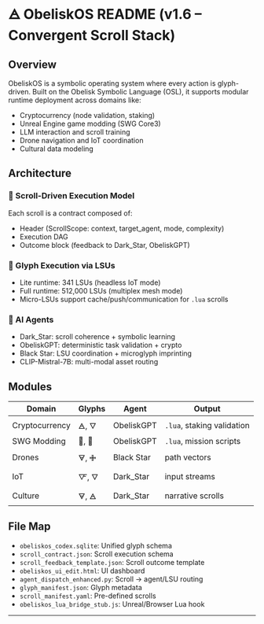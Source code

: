 # 🜁 ObeliskOS README (v1.6 – Convergent Scroll Stack)

## Overview
ObeliskOS is a symbolic operating system where every action is glyph-driven. Built on the Obelisk Symbolic Language (OSL), it supports modular runtime deployment across domains like:
- Cryptocurrency (node validation, staking)
- Unreal Engine game modding (SWG Core3)
- LLM interaction and scroll training
- Drone navigation and IoT coordination
- Cultural data modeling

## Architecture
### 🧱 Scroll-Driven Execution Model
Each scroll is a contract composed of:
- Header (ScrollScope: context, target_agent, mode, complexity)
- Execution DAG
- Outcome block (feedback to Dark_Star, ObeliskGPT)

### 🔧 Glyph Execution via LSUs
- Lite runtime: 341 LSUs (headless IoT mode)
- Full runtime: 512,000 LSUs (multiplex mesh mode)
- Micro-LSUs support cache/push/communication for `.lua` scrolls

### 🧠 AI Agents
- Dark_Star: scroll coherence + symbolic learning
- ObeliskGPT: deterministic task validation + crypto
- Black Star: LSU coordination + microglyph imprinting
- CLIP-Mistral-7B: multi-modal asset routing

## Modules
| Domain | Glyphs | Agent | Output |
|--------|--------|--------|--------|
| Cryptocurrency | 🜁, 🜄 | ObeliskGPT | `.lua`, staking validation |
| SWG Modding | 🔸, 🔷 | ObeliskGPT | `.lua`, mission scripts |
| Drones | 🜃, 🜋 | Black Star | path vectors |
| IoT | 🜅, 🜄 | Dark_Star | input streams |
| Culture | 🜃, 🜁 | Dark_Star | narrative scrolls |

## File Map
- `obeliskos_codex.sqlite`: Unified glyph schema
- `scroll_contract.json`: Scroll execution schema
- `scroll_feedback_template.json`: Scroll outcome template
- `obeliskos_ui_edit.html`: UI dashboard
- `agent_dispatch_enhanced.py`: Scroll → agent/LSU routing
- `glyph_manifest.json`: Glyph metadata
- `scroll_manifest.yaml`: Pre-defined scrolls
- `obeliskos_lua_bridge_stub.js`: Unreal/Browser Lua hook

---